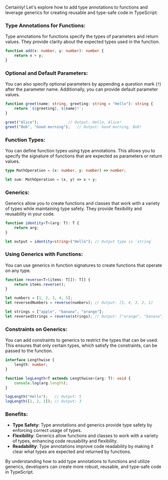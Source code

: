Certainly! Let's explore how to add type annotations to functions and leverage generics for creating reusable and type-safe code in TypeScript:

### Type Annotations for Functions:

Type annotations for functions specify the types of parameters and return values. They provide clarity about the expected types used in the function.

```typescript
function add(x: number, y: number): number {
    return x + y;
}
```

### Optional and Default Parameters:

You can also specify optional parameters by appending a question mark (`?`) after the parameter name. Additionally, you can provide default parameter values.

```typescript
function greet(name: string, greeting: string = "Hello"): string {
    return `${greeting}, ${name}!`;
}

greet("Alice");             // Output: Hello, Alice!
greet("Bob", "Good morning");   // Output: Good morning, Bob!
```

### Function Types:

You can define function types using type annotations. This allows you to specify the signature of functions that are expected as parameters or return values.

```typescript
type MathOperation = (x: number, y: number) => number;

let sum: MathOperation = (x, y) => x + y;
```

### Generics:

Generics allow you to create functions and classes that work with a variety of types while maintaining type safety. They provide flexibility and reusability in your code.

```typescript
function identity<T>(arg: T): T {
    return arg;
}

let output = identity<string>("Hello"); // Output type is `string`
```

### Using Generics with Functions:

You can use generics in function signatures to create functions that operate on any type.

```typescript
function reverse<T>(items: T[]): T[] {
    return items.reverse();
}

let numbers = [1, 2, 3, 4, 5];
let reversedNumbers = reverse(numbers); // Output: [5, 4, 3, 2, 1]

let strings = ["apple", "banana", "orange"];
let reversedStrings = reverse(strings); // Output: ["orange", "banana", "apple"]
```

### Constraints on Generics:

You can add constraints to generics to restrict the types that can be used. This ensures that only certain types, which satisfy the constraints, can be passed to the function.

```typescript
interface Lengthwise {
    length: number;
}

function logLength<T extends Lengthwise>(arg: T): void {
    console.log(arg.length);
}

logLength("Hello");   // Output: 5
logLength([1, 2, 3]); // Output: 3
```

### Benefits:

- **Type Safety**: Type annotations and generics provide type safety by enforcing correct usage of types.
- **Flexibility**: Generics allow functions and classes to work with a variety of types, enhancing code reusability and flexibility.
- **Readability**: Type annotations improve code readability by making it clear what types are expected and returned by functions.

By understanding how to add type annotations to functions and utilize generics, developers can create more robust, reusable, and type-safe code in TypeScript.